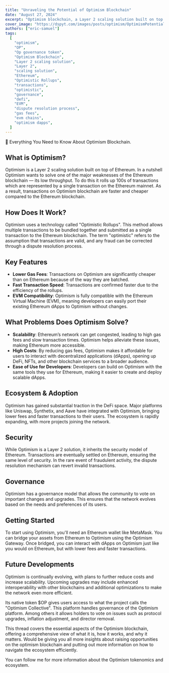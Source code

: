 ```yaml
---
title: "Unraveling the Potential of Optimism Blockchain"
date: "August 27, 2024"
excerpt: "Optimism blockchain, a Layer 2 scaling solution built on top of Ethereum, aims to alleviate Ethereum's scalability issues by rolling up transactions."
cover_image: "https://dspyt.com/images/posts/optimism/OptimismPotential.webp"
authors: ["eric-samuel"]
tags:
  [
    "optimism",
    "OP",
    "Op governance token",
    "Optimism Blockchain",
    "Layer 2 scaling solution",
    "Layer 2",
    "scaling solution",
    "Ethereum",
    "Optimistic Rollups",
    "transactions",
    "optimistic",
    "governance",
    "defi",
    "EVM",
    "dispute resolution process",
    "gas fees",
    "evm chains",
    "optimism dapps",
  ]
---
```


🧵 Everything You Need to Know About Optimism Blockchain.

## What is Optimism?

Optimism is a Layer 2 scaling solution built on top of Ethereum.
In a nutshell Optimism wants to solve one of the major weaknesses of the Ethereum blockchain — its low throughput. To do this it rolls up 100s of transactions which are represented by a single transaction on the Ethereum mainnet. As a result, transactions on Optimism blockchain are faster and cheaper compared to the Ethereum blockchain.

## How Does It Work?

Optimism uses a technology called "Optimistic Rollups". This method allows multiple transactions to be bundled together and submitted as a single transaction to the Ethereum blockchain. The term "optimistic" refers to the assumption that transactions are valid, and any fraud can be corrected through a dispute resolution process.

## Key Features

- **Lower Gas Fees**: Transactions on Optimism are significantly cheaper than on Ethereum because of the way they are batched.
- **Fast Transaction Speed**: Transactions are confirmed faster due to the efficiency of the rollups.
- **EVM Compatibility**: Optimism is fully compatible with the Ethereum Virtual Machine (EVM), meaning developers can easily port their existing Ethereum dApps to Optimism without changes.

## What Problems Does Optimism Solve?

- **Scalability**: Ethereum’s network can get congested, leading to high gas fees and slow transaction times. Optimism helps alleviate these issues, making Ethereum more accessible.
- **High Costs**: By reducing gas fees, Optimism makes it affordable for users to interact with decentralized applications (dApps), opening up DeFi, NFTs, and other blockchain services to a broader audience.
- **Ease of Use for Developers**: Developers can build on Optimism with the same tools they use for Ethereum, making it easier to create and deploy scalable dApps.

## Ecosystem & Adoption

Optimism has gained substantial traction in the DeFi space. Major platforms like Uniswap, Synthetix, and Aave have integrated with Optimism, bringing lower fees and faster transactions to their users. The ecosystem is rapidly expanding, with more projects joining the network.

## Security

While Optimism is a Layer 2 solution, it inherits the security model of Ethereum. Transactions are eventually settled on Ethereum, ensuring the same level of security. In the rare event of fraudulent activity, the dispute resolution mechanism can revert invalid transactions.

## Governance

Optimism has a governance model that allows the community to vote on important changes and upgrades. This ensures that the network evolves based on the needs and preferences of its users.

## Getting Started

To start using Optimism, you'll need an Ethereum wallet like MetaMask. You can bridge your assets from Ethereum to Optimism using the Optimism Gateway. Once bridged, you can interact with dApps on Optimism just like you would on Ethereum, but with lower fees and faster transactions.

## Future Developments

Optimism is continually evolving, with plans to further reduce costs and increase scalability. Upcoming upgrades may include enhanced interoperability with other blockchains and additional optimizations to make the network even more efficient.

Its native token $OP gives users access to what the project calls the "Optimism Collective". This platform handles governance of the Optimism platform. Among others it allows holders to vote on issues such as protocol upgrades, inflation adjustment, and director removal.

This thread covers the essential aspects of the Optimism blockchain, offering a comprehensive view of what it is, how it works, and why it matters. Would be giving you all more insights about raising opportunities on the optimism blockchain and putting out more information on how to navigate the ecosystem efficiently.

You can follow me for more information about the Optimism tokenomics and ecosystem.
